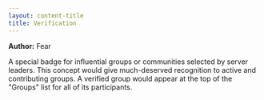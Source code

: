```yaml
---
layout: content-title
title: Verification
---
```


<script>
$( document ).ready( function ( ) { $( 'h1' ).prepend( '<span class="badge badge-type">Group</span>&nbsp;' ) } );
</script>

<div class="content-linebreak"></div>

**Author:** Fear

A special badge for influential groups or communities selected by server leaders. This concept would give much-deserved recognition to active and contributing groups. A verified group would appear at the top of the "Groups" list for all of its participants.

<div class="content-linebreak"></div>


